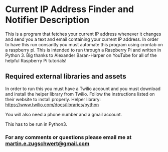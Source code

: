 # Current IP Address Finder and Notifier Description

This is a program that fetches your current IP address whenever it changes and send you a text and email containing your current IP address. In order to have this run consantly you must automate this program using crontab on a raspberry pi. This is intended to run through a Raspberry Pi and written in Python 3. Big thanks to Alexander Baran-Harper on YouTube for all of the helpful Raspberry Pi tutorials!

## Required external libraries and assets

In order to run this you must have a Twilio account and you must download and install the helper library from Twilio. Follow the instructions listed on their website to install properly.
Helper library: https://www.twilio.com/docs/libraries/python

You will also need a phone number and a gmail account.

This has to be run in Python3.

### For any comments or questions please email me at martin.e.zugschwert@gmail.com
